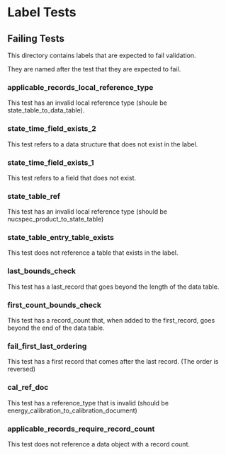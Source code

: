 # Label Tests

## Failing Tests

This directory contains labels that are expected to fail validation.

They are named after the test that they are expected to fail.

### applicable_records_local_reference_type

This test has an invalid local reference type (shoule be state_table_to_data_table).

### state_time_field_exists_2

This test refers to a data structure that does not exist in the label.

### state_time_field_exists_1

This test refers to a field that does not exist.

### state_table_ref

This test has an invalid local reference type (should be nucspec_product_to_state_table)

### state_table_entry_table_exists

This test does not reference a table that exists in the label.

### last_bounds_check

This test has a last_record that goes beyond the length of the data table.

### first_count_bounds_check

This test has a record_count that, when added to the first_record, goes beyond the end of the data table.

### fail_first_last_ordering

This test has a first record that comes after the last record. (The order is reversed)

### cal_ref_doc

This test has a reference_type that is invalid (should be energy_calibration_to_calibration_document)

### applicable_records_require_record_count

This test does not reference a data object with a record count.